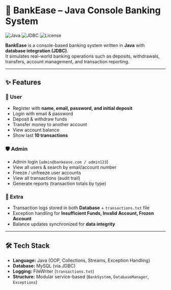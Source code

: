 # 🏦 BankEase – Java Console Banking System

![Java](https://img.shields.io/badge/Java-17-blue?logo=java&logoColor=white)
![JDBC](https://img.shields.io/badge/Database-JDBC-green?logo=mysql&logoColor=white)
![License](https://img.shields.io/badge/License-MIT-yellow.svg)

**BankEase** is a console-based banking system written in **Java** with **database integration (JDBC)**.  
It simulates real-world banking operations such as deposits, withdrawals, transfers, account management, and transaction reporting.

---

## ✨ Features

### 👤 User
- Register with **name, email, password, and initial deposit**  
- Login with email & password  
- Deposit & withdraw funds  
- Transfer money to another account  
- View account balance  
- Show last **10 transactions**  

### 🛡️ Admin
- Admin login (`admin@bankease.com / admin123`)  
- View all users & search by email/account number  
- Freeze / unfreeze user accounts  
- View all transactions (audit trail)  
- Generate reports (transaction totals by type)  

### 🧾 Extra
- Transaction logs stored in both **Database** + `transactions.txt` file  
- Exception handling for **Insufficient Funds, Invalid Account, Frozen Account**  
- Balance updates synchronized for **data integrity**  

---

## 🛠️ Tech Stack

- **Language:** Java (OOP, Collections, Streams, Exception Handling)  
- **Database:** MySQL (via JDBC)  
- **Logging:** FileWriter (`transactions.txt`)  
- **Structure:** Modular service-based (`BankSystem`, `DatabaseManager`, `Exceptions`)  

